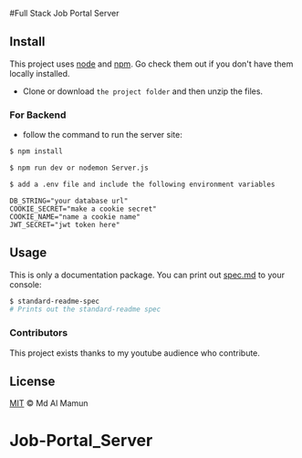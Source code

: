 #Full Stack Job Portal Server

## Install

This project uses [node](http://nodejs.org) and [npm](https://npmjs.com). Go check them out if you don't have them locally installed.

- Clone or download `the project folder` and then unzip the files.

### For Backend
- follow the command to run the server site: 
```sh
$ npm install
```
```sh
$ npm run dev or nodemon Server.js
```
```sh
$ add a .env file and include the following environment variables
```
```
DB_STRING="your database url"
COOKIE_SECRET="make a cookie secret"
COOKIE_NAME="name a cookie name"
JWT_SECRET="jwt token here"
```

## Usage

This is only a documentation package. You can print out [spec.md](spec.md) to your console:

```sh
$ standard-readme-spec
# Prints out the standard-readme spec
```

### Contributors

This project exists thanks to my youtube audience who contribute. 


## License

[MIT](LICENSE) © Md Al Mamun

# Job-Portal_Server
